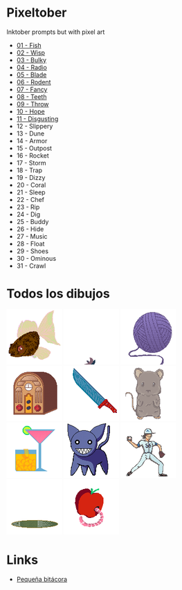 # Pixeltober
Inktober prompts but with pixel art

- [01 - Fish](2020/day01-fish.png)
- [02 - Wisp](2020/day02-wisp.gif)
- [03 - Bulky](2020/day03-bulky.png)
- [04 - Radio](2020/day04-radio.png)
- [05 - Blade](2020/day05-blade.png)
- [06 - Rodent](2020/day06-rodent.png)
- [07 - Fancy](2020/day07-fancy.png)
- [08 - Teeth](2020/day08-teeth.png)
- [09 - Throw](2020/day09-throw.png)
- [10 - Hope](2020/day10-hope.gif)
- [11 - Disgusting](2020/day11-disgusting.png)
- 12 - Slippery
- 13 - Dune
- 14 - Armor
- 15 - Outpost
- 16 - Rocket
- 17 - Storm
- 18 - Trap
- 19 - Dizzy
- 20 - Coral
- 21 - Sleep
- 22 - Chef
- 23 - Rip
- 24 - Dig
- 25 - Buddy
- 26 - Hide
- 27 - Music
- 28 - Float
- 29 - Shoes
- 30 - Ominous
- 31 - Crawl

# Todos los dibujos

![Fish](2020/day01-fish.png)
![Wisp](2020/day02-wisp.gif)
![Bulky](2020/day03-bulky.png)
![Radio](2020/day04-radio.png)
![Blade](2020/day05-blade.png)
![Rodent](2020/day06-rodent.png)
![Fancy](2020/day07-fancy.png)
![Teeth](2020/day08-teeth.png)
![Throw](2020/day09-throw.png)
![Hope](2020/day10-hope.gif)
![Disgusting](2020/day11-disgusting.png)

# Links

- [Pequeña bitácora](LOG.md)
